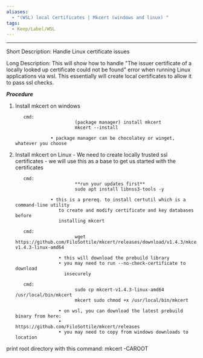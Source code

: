 ```yaml
---
aliases:
  - "(WSL) local Certificates | Mkcert (windows and linux) "
tags:
  - Keep/Label/WSL
---
```


_____________________________________________________________________________


Short Description:    Handle Linux certificate issues

Long Description: 
          This will show how to handle "The issuer certificate of a locally looked up certificate could not be found" error when running Linux applications via wsl. This essentially will create local certificates to allow it to pass ssl checks. 

___Procedure___ 

1) Install mkcert on windows
         
          cmd:          
                             (package manager) install mkcert
                             mkcert --install

                    • package manager can be chocolatey or winget, whatever you choose
                    

1) Install mkcert on Linux
                  - We need to create locally trusted ssl certificates
                  - we will use this as a base to get us started with the certificates
          
          cmd:          
                             **run your updates first** 
                             sudo apt install libnss3-tools -y

                    • this is a prereq. to install certutil which is a command-line utility  
                       to create and modify certificate and key databases before    
                       installing mkcert

          cmd:   
                             wget https://github.com/FiloSottile/mkcert/releases/download/v1.4.3/mkcert-v1.4.3-linux-amd64

                       • this will download the prebuild library
                       • you may need to run --no-check-certificate to download  
                         insecurely

          cmd: 
                             sudo cp mkcert-v1.4.3-linux-amd64 /usr/local/bin/mkcert
                             mkcert sudo chmod +x /usr/local/bin/mkcert

                       • on wsl, you can download the latest prebuild binary from here:
                       •            https://github.com/FiloSottile/mkcert/releases
                       • you may need to copy from windows downloads to location



print root directory with this command: 
                             mkcert -CAROOT


